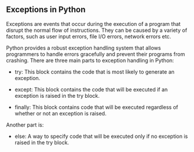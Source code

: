 ## Exceptions in Python

Exceptions are events that occur during the execution of a program that disrupt the normal flow of instructions. They can be caused by a variety of factors, such as user input errors, file I/O errors, network errors etc.

Python provides a robust exception handling system that allows programmers to handle errors gracefully and prevent their programs from crashing. There are three main parts to exception handling in Python:

- try: This block contains the code that is most likely to generate an exception.

- except: This block contains the code that will be executed if an exception is raised in the try block.

- finally: This block contains code that will be executed regardless of whether or not an exception is raised.

Another part is:

- else: A way to specify code that will be executed only if no exception is raised in the try block.
